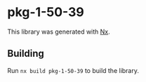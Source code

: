 # pkg-1-50-39

This library was generated with [Nx](https://nx.dev).

## Building

Run `nx build pkg-1-50-39` to build the library.
